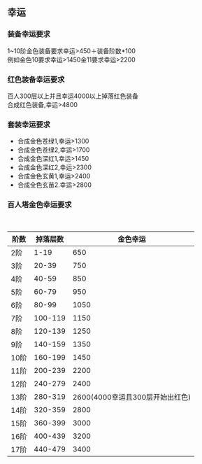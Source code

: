 ## 幸运

### 装备幸运要求
1~10阶金色装备要求幸运>450＋装备阶数*100  
例如金色10要求幸运>1450金11要求幸运>2200  

### 红色装备幸运要求  
百人300层以上并且幸运4000以上掉落红色装备  
合成红色装备,幸运>4800  

### 套装幸运要求  
- 合成金色苍绿1,幸运>1300  
- 合成金色苍绿2,幸运>1700  
- 合成金色深红1,幸运>1450  
- 合成金色深红2,幸运>2300  
- 合成金色玄黄1,幸运>2400  
- 合成全色玄苗2.幸运>2800  

### 百人塔金色幸运要求  
<br>  

| 阶数 | 掉落层数 | 金色幸运                        |
| ---- | -------- | ------------------------------- |
| 2阶  | 1-19     | 650                             |
| 3阶  | 20-39    | 750                             |
| 4阶  | 40-59    | 850                             |
| 5阶  | 60-79    | 950                             |
| 6阶  | 80-99    | 1050                            |
| 7阶  | 100-119  | 1150                            |
| 8阶  | 120-139  | 1250                            |
| 9阶  | 140-159  | 1350                            |
| 10阶 | 160-199  | 1450                            |
| 11阶 | 200-239  | 2200                            |
| 12阶 | 240-279  | 2400                            |
| 13阶 | 280-319  | 2600(4000幸运且300层开始出红色) |
| 14阶 | 320-359  | 2800                            |
| 15阶 | 360-399  | 3000                            |
| 16阶 | 400-439  | 3200                            |
| 17阶 | 440-479  | 3400                            |








